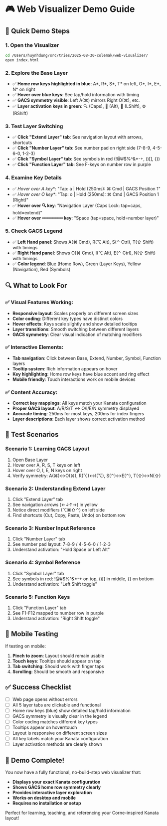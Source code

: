 # 🎮 Web Visualizer Demo Guide

## 🚀 **Quick Demo Steps**

### 1. **Open the Visualizer**
```bash
cd /Users/huynhdung/src/tries/2025-08-30-colemak/web-visualizer/
open index.html
```

### 2. **Explore the Base Layer**
- ✅ **Home row keys highlighted in blue**: A*, R*, S*, T* on left, O*, I*, E*, N* on right
- ✅ **Hover over blue keys**: See tap/hold information with timing
- ✅ **GACS symmetry visible**: Left A(⌘) mirrors Right O(⌘), etc.
- ✅ **Layer activation keys in green**: 🔍 (Caps), 🔢 (Alt), 🔣 (LShift), ⚙️ (RShift)

### 3. **Test Layer Switching**
- ✅ **Click "Extend Layer" tab**: See navigation layout with arrows, shortcuts
- ✅ **Click "Number Layer" tab**: See number pad on right side (7-8-9, 4-5-6-0, 1-2-3)
- ✅ **Click "Symbol Layer" tab**: See symbols in red (!@#$%^&*-+, ()[], {})
- ✅ **Click "Function Layer" tab**: See F-keys on number row in purple

### 4. **Examine Key Details**
- ✅ **Hover over A* key**: "Tap: a | Hold (250ms): ⌘ Cmd | GACS Position 1"
- ✅ **Hover over O* key**: "Tap: o | Hold (250ms): ⌘ Cmd | GACS Position 1 (Right)"
- ✅ **Hover over 🔍 key**: "Navigation Layer (Caps Lock: tap=caps, hold=extend)"
- ✅ **Hover over ━━━━━━━━ key**: "Space (tap=space, hold=number layer)"

### 5. **Check GACS Legend**
- ✅ **Left Hand panel**: Shows A(⌘ Cmd), R(⌥ Alt), S(⌃ Ctrl), T(⇧ Shift) with timings
- ✅ **Right Hand panel**: Shows O(⌘ Cmd), I(⌥ Alt), E(⌃ Ctrl), N(⇧ Shift) with timings
- ✅ **Color legend**: Blue (Home Row), Green (Layer Keys), Yellow (Navigation), Red (Symbols)

## 🔍 **What to Look For**

### ✅ **Visual Features Working:**
- **Responsive layout**: Scales properly on different screen sizes
- **Color coding**: Different key types have distinct colors
- **Hover effects**: Keys scale slightly and show detailed tooltips
- **Layer transitions**: Smooth switching between different layers
- **GACS symmetry**: Clear visual indication of matching modifiers

### ✅ **Interactive Elements:**
- **Tab navigation**: Click between Base, Extend, Number, Symbol, Function layers
- **Tooltip system**: Rich information appears on hover
- **Key highlighting**: Home row keys have blue accent and ring effect
- **Mobile friendly**: Touch interactions work on mobile devices

### ✅ **Content Accuracy:**
- **Correct key mappings**: All keys match your Kanata configuration
- **Proper GACS layout**: A/R/S/T ↔ O/I/E/N symmetry displayed
- **Accurate timing**: 250ms for most keys, 200ms for index fingers
- **Layer descriptions**: Each layer shows correct activation method

## 🎯 **Test Scenarios**

### Scenario 1: **Learning GACS Layout**
1. Open Base Layer
2. Hover over A, R, S, T keys on left
3. Hover over O, I, E, N keys on right  
4. Verify symmetry: A(⌘)↔O(⌘), R(⌥)↔I(⌥), S(⌃)↔E(⌃), T(⇧)↔N(⇧)

### Scenario 2: **Understanding Extend Layer**
1. Click "Extend Layer" tab
2. See navigation arrows (←↓↑→) in yellow
3. Notice direct modifiers (⌥⌘⇧⌃) on left side
4. Find shortcuts (Cut, Copy, Paste, Undo) on bottom row

### Scenario 3: **Number Input Reference**
1. Click "Number Layer" tab
2. See number pad layout: 7-8-9 / 4-5-6-0 / 1-2-3
3. Understand activation: "Hold Space or Left Alt"

### Scenario 4: **Symbol Reference**
1. Click "Symbol Layer" tab  
2. See symbols in red: !@#$%^&*-+ on top, ()[] in middle, {} on bottom
3. Understand activation: "Left Shift toggle"

### Scenario 5: **Function Keys**
1. Click "Function Layer" tab
2. See F1-F12 mapped to number row in purple
3. Understand activation: "Right Shift toggle"

## 📱 **Mobile Testing**

If testing on mobile:
1. **Pinch to zoom**: Layout should remain usable
2. **Touch keys**: Tooltips should appear on tap
3. **Tab switching**: Should work with finger taps
4. **Scrolling**: Should be smooth and responsive

## ✅ **Success Checklist**

- [ ] Web page opens without errors
- [ ] All 5 layer tabs are clickable and functional  
- [ ] Home row keys (blue) show detailed tap/hold information
- [ ] GACS symmetry is visually clear in the legend
- [ ] Color coding matches different key types
- [ ] Tooltips appear on hover/touch
- [ ] Layout is responsive on different screen sizes
- [ ] All key labels match your Kanata configuration
- [ ] Layer activation methods are clearly shown

## 🎉 **Demo Complete!**

You now have a fully functional, no-build-step web visualizer that:
- **Displays your exact Kanata configuration**
- **Shows GACS home row symmetry clearly**
- **Provides interactive layer exploration**
- **Works on desktop and mobile**
- **Requires no installation or setup**

Perfect for learning, teaching, and referencing your Corne-inspired Kanata layout!